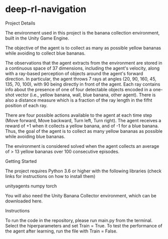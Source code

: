 # deep-rl-navigation


Project Details

The environment used in this project is the banana collection environment,  built in the Unity Game Engine. 

The objective of the agent is to collect as many as possible yellow bananas while avoiding to collect blue bananas. 

The observations that the agent extracts from the environment are stored in a continuous space of 37 dimensions, including the agent's velocity, along with a ray-based perception of objects around the agent's forward direction. In particular, the agent throws 7 rays at angles (20, 90, 160, 45, 135, 70, 100), with 90 being directly in front of the agent. Each ray contains info about the presence of one of four detectable objects encoded in a one-shot vector (i.e., yellow banana, wall, blue banana, other agent). There is also a distance measure which is a fraction of the ray length in the fifht position of each ray.

There are four possible actions available to the agent at each time step (Move forward, Move backward, Turn left, Turn right). 
The agent receives a reward of +1 when it collects a yellow banana, and of -1 for a blue banana. Thus, the goal of the agent is to collect as many yellow bananas as possible while avoiding blue bananas.

The environment is considered solved when the agent collects an average of > 13 yellow bananas over 100 consecutive episodes. 


Getting Started

The project requires Python 3.6 or higher with the following libraries (check links for instructions on how to install them)

unityagents 
numpy 
torch

You will also need the Unity Banana Collector environment, which can be downloaded here.

Instructions

To run the code in the repository, please run main.py from the terminal. Select the hiperparameters and set Train = True. 
To test the performance of the agent after learning, run the file with Train = False. 
